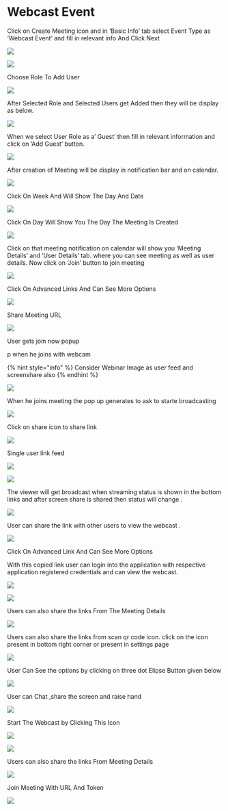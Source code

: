 # Webcast Event

Click on Create Meeting icon and in ‘Basic Info’ tab select Event Type as ‘Webcast Event’ and fill in relevant info And Click Next

![](../../.gitbook/assets/image%20%28359%29.png)

![](../../.gitbook/assets/image%20%28370%29.png)

Choose Role To Add User  


![](../../.gitbook/assets/image%20%28371%29.png)

After Selected Role and Selected Users get Added then they will be display as below.

![](../../.gitbook/assets/image%20%28361%29.png)

When we select User Role as a’ Guest’ then fill in relevant information and click on ‘Add Guest’ button.

![](../../.gitbook/assets/image%20%28360%29.png)

After creation of Meeting will be display in notification bar and on calendar.

![](../../.gitbook/assets/image%20%28364%29.png)

Click On Week And Will Show The Day And Date

![](../../.gitbook/assets/image%20%28384%29.png)

Click On Day Will Show You The Day The Meeting Is Created

![](../../.gitbook/assets/image%20%28375%29.png)

Click on that meeting notification on calendar will show you ‘Meeting Details’ and ‘User Details’ tab. where you can see meeting as well as user details. Now click on ‘Join’ button to join meeting

![](../../.gitbook/assets/image%20%28357%29.png)

Click On Advanced Links And Can See More Options

![](../../.gitbook/assets/image%20%28535%29.png)

Share Meeting URL

![](../../.gitbook/assets/image%20%28368%29.png)

User gets join now popup

p when he joins with webcam

{% hint style="info" %}
Consider Webinar Image as user feed and screenshare also
{% endhint %}

![](../../.gitbook/assets/image%20%28200%29%20%281%29.png)

When he joins meeting the pop up generates to ask to starte broadcasting 

![](../../.gitbook/assets/image%20%2836%29.png)

Click on share icon to share  link

![](../../.gitbook/assets/image%20%2816%29.png)

Single user link feed

![](../../.gitbook/assets/image%20%28136%29%20%281%29.png)

![](../../.gitbook/assets/image%20%28442%29.png)

The viewer will get broadcast when streaming status is shown in the bottom links and after screen share is shared then status will change .

![](../../.gitbook/assets/image%20%28446%29.png)

User can share the link with other users to view the webcast .

![](../../.gitbook/assets/image%20%28403%29.png)

Click On Advanced Link And Can See More Options



With this copied link user can login into the application with respective application registered credentials and can view the webcast.

![](../../.gitbook/assets/image%20%28438%29.png)

![](../../.gitbook/assets/image%20%28396%29.png)

Users can also share the links  From The Meeting Details

![](../../.gitbook/assets/image%20%28408%29.png)

Users can also share the links from scan qr code icon. click on the icon present in bottom right corner or present in settings page



![](../../.gitbook/assets/image%20%28434%29.png)

User Can See the options by clicking on three dot Elipse Button  given below

![](../../.gitbook/assets/image%20%28474%29.png)

User can Chat ,share the screen and raise hand

![](../../.gitbook/assets/image%20%28472%29.png)

Start The Webcast by Clicking This Icon

![](../../.gitbook/assets/image%20%28504%29.png)

![](../../.gitbook/assets/image%20%28404%29.png)

Users can also share the links From Meeting Details

![](../../.gitbook/assets/image%20%28499%29.png)

Join Meeting With URL And Token

![](../../.gitbook/assets/image%20%28411%29.png)

